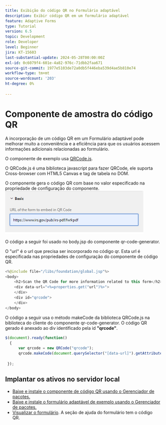 ```yaml
---
title: Exibição do código QR no Formulário adaptável
description: Exibir código QR em um formulário adaptável
feature: Adaptive Forms
type: Tutorial
version: 6.5
topic: Development
role: Developer
level: Beginner
jira: KT-15603
last-substantial-update: 2024-05-28T00:00:00Z
exl-id: 0c6079f4-601e-4a82-976c-71dbb2faa671
source-git-commit: 1977e5103de72a0db5f446eba539d4ae5b810e74
workflow-type: tm+mt
source-wordcount: '203'
ht-degree: 0%

---
```


# Componente de amostra do código QR

A incorporação de um código QR em um Formulário adaptável pode melhorar muito a conveniência e a eficiência para que os usuários acessem informações adicionais relacionadas ao formulário.

O componente de exemplo usa [QRCode.js](https://davidshimjs.github.io/qrcodejs/).

O QRCode.js é uma biblioteca javascript para fazer QRCode, ele suporta Cross-browser com HTML5 Canvas e tag de tabela no DOM.

O componente gera o código QR com base no valor especificado na propriedade de configuração do componente.
![imagem](assets/qr-code-url.png)

O código a seguir foi usado no body.jsp do componente qr-code-generator.

O &quot;url&quot; é o url que precisa ser incorporado no código qr. Esta url é especificada nas propriedades de configuração do componente de código QR.

```java
<%@include file="/libs/foundation/global.jsp"%>
<body>
    <h2>Scan the QR Code for more information related to this form</h2>
    <div data-url="<%=properties.get("url")%>">
    </div>
    <div id="qrcode">
    </div>
</body>
```



O código a seguir usa o método makeCode da biblioteca QRCode.js na biblioteca do cliente do componente qr-code-generator. O código QR gerado é anexado ao div identificado pela id **&quot;qrcode&quot;**.

```javascript
$(document).ready(function()
  {
      var qrcode = new QRCode("qrcode");
      qrcode.makeCode(document.querySelector("[data-url]").getAttribute("data-url"));
      
 });
```

## Implantar os ativos no servidor local

* [Baixe e instale o componente de código QR usando o Gerenciador de pacotes.](assets/qrcode.zip)
* [Baixe e instale o formulário adaptável de exemplo usando o Gerenciador de pacotes.](assets/form-with-qr-code.zip)
* [Visualizar o formulário](http://localhost:4502/content/dam/formsanddocuments/qrcode/w9form/jcr:content?wcmmode=disabled). A seção de ajuda do formulário tem o código QR.
